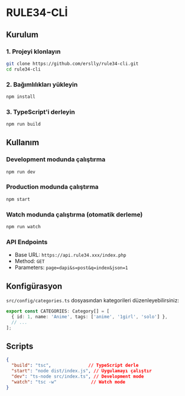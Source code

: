 # RULE34-CLİ


##  Kurulum

### 1. Projeyi klonlayın
```bash
git clone https://github.com/erslly/rule34-cli.git
cd rule34-cli
```

### 2. Bağımlılıkları yükleyin
```bash
npm install
```

### 3. TypeScript'i derleyin
```bash
npm run build
```

##   Kullanım

### Development modunda çalıştırma
```bash
npm run dev
```

### Production modunda çalıştırma
```bash
npm start
```

### Watch modunda çalıştırma (otomatik derleme)
```bash
npm run watch
```



### API Endpoints
- Base URL: `https://api.rule34.xxx/index.php`
- Method: `GET`
- Parameters: `page=dapi&s=post&q=index&json=1`



##  Konfigürasyon

`src/config/categories.ts` dosyasından kategorileri düzenleyebilirsiniz:

```typescript
export const CATEGORIES: Category[] = [
  { id: 1, name: 'Anime', tags: ['anime', '1girl', 'solo'] },
  // ... 
];
```

##  Scripts

```json
{
  "build": "tsc",              // TypeScript derle
  "start": "node dist/index.js", // Uygulamayı çalıştır
  "dev": "ts-node src/index.ts", // Development mode
  "watch": "tsc -w"             // Watch mode
}
```
